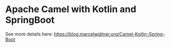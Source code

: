 # Apache Camel with Kotlin and SpringBoot

See more details here: https://blog.marcelwidmer.org/Camel-Kotlin-Spring-Boot


